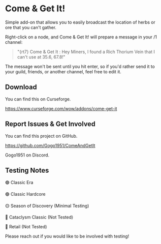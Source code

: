 # Come & Get It!

Simple add-on that allows you to easily broadcast the location of herbs or ore that you can't gather.

Right-click on a node, and Come & Get It! will prepare a message in your /1 channel:

> "{rt7} Come & Get It : Hey Miners, I found a Rich Thorium Vein that I can't use at 35.6, 67.8!"

The message won't be sent until you hit enter, so if you'd rather send it to your guild, friends, or another channel, feel free to edit it.

## Download

You can find this on Curseforge.

https://www.curseforge.com/wow/addons/come-get-it

## Report Issues & Get Involved

You can find this project on GitHub.

https://github.com/Gogo1951/ComeAndGetIt

Gogo1951 on Discord.

## Testing Notes

🟢 Classic Era

🟢 Classic Hardcore

🟡 Season of Discovery (Minimal Testing)

🔴 Cataclysm Classic (Not Tested)

🔴 Retail (Not Tested)

Please reach out if you would like to be involved with testing!
